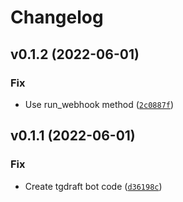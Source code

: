 # Changelog

<!--next-version-placeholder-->

## v0.1.2 (2022-06-01)
### Fix
* Use run_webhook method ([`2c0887f`](https://github.com/Daniele-Tentoni/tgdraft/commit/2c0887feaf9561eb4ad9d354227f8d13b047af75))

## v0.1.1 (2022-06-01)
### Fix
* Create tgdraft bot code ([`d36198c`](https://github.com/Daniele-Tentoni/tgdraft/commit/d36198ce884811994dba8c1d0e411dc6bfa963c9))
